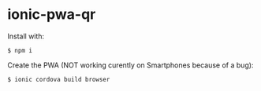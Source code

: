 # ionic-pwa-qr

Install with:

`$ npm i`

Create the PWA (NOT working curently on Smartphones because of a bug):

`$ ionic cordova build browser`


